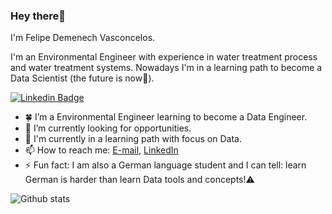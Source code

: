 ### Hey there👋

I'm Felipe Demenech Vasconcelos.

I'm an Environmental Engineer with experience in water treatment process and water treatment systems. Nowadays I'm in a learning path to become a Data Scientist (the future is now:crystal_ball:). 

[![Linkedin Badge](https://img.shields.io/badge/-View&nbsp;profile&nbsp;on&nbsp;LinkedIn-blue?style=flat-square&logo=Linkedin&logoColor=white&link=https://www.linkedin.com/in/felipe-demenech/)](https://www.linkedin.com/in/felipe-demenech/)

- :four_leaf_clover: I’m a Environmental Engineer learning to become a Data Engineer.
- 🔭 I’m currently looking for opportunities.
- 🌱 I'm currently in a learning path with focus on Data.
- 📫 How to reach me: [E-mail](mailto:felipedmnq@gmail.com), [LinkedIn](https://www.linkedin.com/in/felipe-demenech/)
- ⚡ Fun fact: I am also a German language student and I can tell: learn German is harder than learn Data tools and concepts!:warning:

![Github stats](https://github-readme-stats.vercel.app/api?username=felipedmnq)


